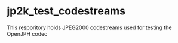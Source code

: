 # jp2k_test_codestreams
This resporitory holds JPEG2000 codestreams used for testing the OpenJPH codec
